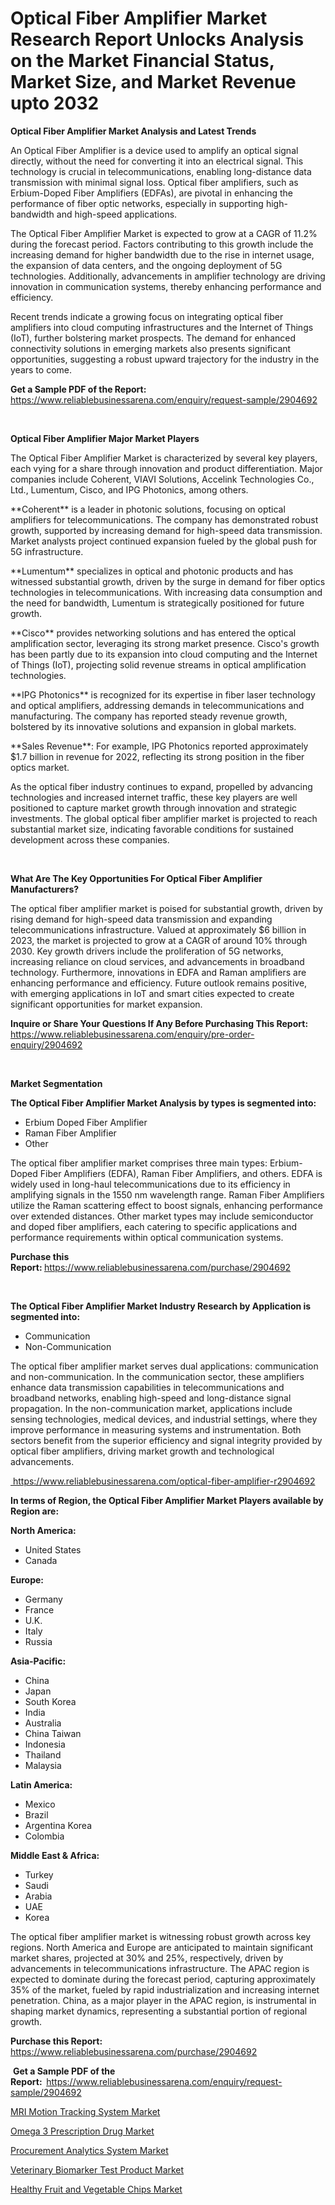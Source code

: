 <p><h1>Optical Fiber Amplifier Market Research Report Unlocks Analysis on the Market Financial Status, Market Size, and Market Revenue upto 2032</h1></p><p><strong>Optical Fiber Amplifier Market Analysis and Latest Trends</strong></p>
<p><p>An Optical Fiber Amplifier is a device used to amplify an optical signal directly, without the need for converting it into an electrical signal. This technology is crucial in telecommunications, enabling long-distance data transmission with minimal signal loss. Optical fiber amplifiers, such as Erbium-Doped Fiber Amplifiers (EDFAs), are pivotal in enhancing the performance of fiber optic networks, especially in supporting high-bandwidth and high-speed applications.</p><p>The Optical Fiber Amplifier Market is expected to grow at a CAGR of 11.2% during the forecast period. Factors contributing to this growth include the increasing demand for higher bandwidth due to the rise in internet usage, the expansion of data centers, and the ongoing deployment of 5G technologies. Additionally, advancements in amplifier technology are driving innovation in communication systems, thereby enhancing performance and efficiency. </p><p>Recent trends indicate a growing focus on integrating optical fiber amplifiers into cloud computing infrastructures and the Internet of Things (IoT), further bolstering market prospects. The demand for enhanced connectivity solutions in emerging markets also presents significant opportunities, suggesting a robust upward trajectory for the industry in the years to come.</p></p>
<p><strong>Get a Sample PDF of the Report:&nbsp;</strong> <a href="https://www.reliablebusinessarena.com/enquiry/request-sample/2904692?utm_campaign=2137&utm_medium=2&utm_source=Github&utm_content=ia&utm_term=12032025&utm_id=optical-fiber-amplifier">https://www.reliablebusinessarena.com/enquiry/request-sample/2904692</a></p>
<p>&nbsp;</p>
<p><strong>Optical Fiber Amplifier Major Market Players</strong></p>
<p><p>The Optical Fiber Amplifier Market is characterized by several key players, each vying for a share through innovation and product differentiation. Major companies include Coherent, VIAVI Solutions, Accelink Technologies Co., Ltd., Lumentum, Cisco, and IPG Photonics, among others.</p><p>**Coherent** is a leader in photonic solutions, focusing on optical amplifiers for telecommunications. The company has demonstrated robust growth, supported by increasing demand for high-speed data transmission. Market analysts project continued expansion fueled by the global push for 5G infrastructure.</p><p>**Lumentum** specializes in optical and photonic products and has witnessed substantial growth, driven by the surge in demand for fiber optics technologies in telecommunications. With increasing data consumption and the need for bandwidth, Lumentum is strategically positioned for future growth.</p><p>**Cisco** provides networking solutions and has entered the optical amplification sector, leveraging its strong market presence. Cisco's growth has been partly due to its expansion into cloud computing and the Internet of Things (IoT), projecting solid revenue streams in optical amplification technologies.</p><p>**IPG Photonics** is recognized for its expertise in fiber laser technology and optical amplifiers, addressing demands in telecommunications and manufacturing. The company has reported steady revenue growth, bolstered by its innovative solutions and expansion in global markets.</p><p>**Sales Revenue**: For example, IPG Photonics reported approximately $1.7 billion in revenue for 2022, reflecting its strong position in the fiber optics market.</p><p>As the optical fiber industry continues to expand, propelled by advancing technologies and increased internet traffic, these key players are well positioned to capture market growth through innovation and strategic investments. The global optical fiber amplifier market is projected to reach substantial market size, indicating favorable conditions for sustained development across these companies.</p></p>
<p>&nbsp;</p>
<p><strong>What Are The Key Opportunities For Optical Fiber Amplifier Manufacturers?</strong></p>
<p><p>The optical fiber amplifier market is poised for substantial growth, driven by rising demand for high-speed data transmission and expanding telecommunications infrastructure. Valued at approximately $6 billion in 2023, the market is projected to grow at a CAGR of around 10% through 2030. Key growth drivers include the proliferation of 5G networks, increasing reliance on cloud services, and advancements in broadband technology. Furthermore, innovations in EDFA and Raman amplifiers are enhancing performance and efficiency. Future outlook remains positive, with emerging applications in IoT and smart cities expected to create significant opportunities for market expansion.</p></p>
<p><strong>Inquire or Share Your Questions If Any Before Purchasing This Report:</strong> <a href="https://www.reliablebusinessarena.com/enquiry/pre-order-enquiry/2904692?utm_campaign=2137&utm_medium=2&utm_source=Github&utm_content=ia&utm_term=12032025&utm_id=optical-fiber-amplifier">https://www.reliablebusinessarena.com/enquiry/pre-order-enquiry/2904692</a></p>
<p>&nbsp;</p>
<p><strong>Market Segmentation</strong></p>
<p><strong>The Optical Fiber Amplifier Market Analysis by types is segmented into:</strong></p>
<p><ul><li>Erbium Doped Fiber Amplifier</li><li>Raman Fiber Amplifier</li><li>Other</li></ul></p>
<p><p>The optical fiber amplifier market comprises three main types: Erbium-Doped Fiber Amplifiers (EDFA), Raman Fiber Amplifiers, and others. EDFA is widely used in long-haul telecommunications due to its efficiency in amplifying signals in the 1550 nm wavelength range. Raman Fiber Amplifiers utilize the Raman scattering effect to boost signals, enhancing performance over extended distances. Other market types may include semiconductor and doped fiber amplifiers, each catering to specific applications and performance requirements within optical communication systems.</p></p>
<p><strong>Purchase this Report:&nbsp;</strong><a href="https://www.reliablebusinessarena.com/purchase/2904692?utm_campaign=2137&utm_medium=2&utm_source=Github&utm_content=ia&utm_term=12032025&utm_id=optical-fiber-amplifier">https://www.reliablebusinessarena.com/purchase/2904692</a></p>
<p>&nbsp;</p>
<p><strong>The Optical Fiber Amplifier Market Industry Research by Application is segmented into:</strong></p>
<p><ul><li>Communication</li><li>Non-Communication</li></ul></p>
<p><p>The optical fiber amplifier market serves dual applications: communication and non-communication. In the communication sector, these amplifiers enhance data transmission capabilities in telecommunications and broadband networks, enabling high-speed and long-distance signal propagation. In the non-communication market, applications include sensing technologies, medical devices, and industrial settings, where they improve performance in measuring systems and instrumentation. Both sectors benefit from the superior efficiency and signal integrity provided by optical fiber amplifiers, driving market growth and technological advancements.</p></p>
<p><a href="https://www.reliablebusinessarena.com/optical-fiber-amplifier-r2904692?utm_campaign=2137&utm_medium=2&utm_source=Github&utm_content=ia&utm_term=12032025&utm_id=optical-fiber-amplifier">&nbsp;https://www.reliablebusinessarena.com/optical-fiber-amplifier-r2904692</a></p>
<p><strong>In terms of Region, the Optical Fiber Amplifier Market Players available by Region are:</strong></p>
<p>
    <p> <strong> North America: </strong>
        <ul>
            <li>United States</li>
            <li>Canada</li>
        </ul>
        </p> 
    <p> <strong> Europe: </strong>
        <ul>
            <li>Germany</li>
            <li>France</li>
            <li>U.K.</li>
            <li>Italy</li>
            <li>Russia</li>
        </ul>
        </p> 
    <p> <strong> Asia-Pacific: </strong>
        <ul>
            <li>China</li>
            <li>Japan</li>
            <li>South Korea</li>
            <li>India</li>
            <li>Australia</li>
            <li>China Taiwan</li>
            <li>Indonesia</li>
            <li>Thailand</li>
            <li>Malaysia</li>
        </ul>
        </p> 
    <p> <strong> Latin America: </strong>
        <ul>
            <li>Mexico</li>
            <li>Brazil</li>
            <li>Argentina Korea</li>
            <li>Colombia</li>
        </ul>
        </p> 
    <p> <strong> Middle East & Africa: </strong>
        <ul>
            <li>Turkey</li>
            <li>Saudi</li>
            <li>Arabia</li>
            <li>UAE</li>
            <li>Korea</li>
        </ul>
    </p>
    </p>
<p><p>The optical fiber amplifier market is witnessing robust growth across key regions. North America and Europe are anticipated to maintain significant market shares, projected at 30% and 25%, respectively, driven by advancements in telecommunications infrastructure. The APAC region is expected to dominate during the forecast period, capturing approximately 35% of the market, fueled by rapid industrialization and increasing internet penetration. China, as a major player in the APAC region, is instrumental in shaping market dynamics, representing a substantial portion of regional growth.</p></p>
<p><strong>Purchase this Report: </strong><a href="https://www.reliablebusinessarena.com/purchase/2904692?utm_campaign=2137&utm_medium=2&utm_source=Github&utm_content=ia&utm_term=12032025&utm_id=optical-fiber-amplifier">https://www.reliablebusinessarena.com/purchase/2904692</a></p>
<p>&nbsp;<strong>Get a Sample PDF of the Report:&nbsp;&nbsp;</strong><a href="https://www.reliablebusinessarena.com/enquiry/request-sample/2904692?utm_campaign=2137&utm_medium=2&utm_source=Github&utm_content=ia&utm_term=12032025&utm_id=optical-fiber-amplifier">https://www.reliablebusinessarena.com/enquiry/request-sample/2904692</a></p>
<p><strong></strong></p>
<p><p><a href="https://github.com/kaidaloeckf7/Market-Research-Report-List-1/blob/main/mri-motion-tracking-system-market.md?utm_campaign=2137&utm_medium=2&utm_source=Github&utm_content=ia&utm_term=12032025&utm_id=optical-fiber-amplifier">MRI Motion Tracking System Market</a></p><p><a href="https://github.com/theyasnare5w/Market-Research-Report-List-1/blob/main/omega-3-prescription-drug-market.md?utm_campaign=2137&utm_medium=2&utm_source=Github&utm_content=ia&utm_term=12032025&utm_id=optical-fiber-amplifier">Omega 3 Prescription Drug Market</a></p><p><a href="https://github.com/arifasabeygb/Market-Research-Report-List-1/blob/main/procurement-analytics-system-market.md?utm_campaign=2137&utm_medium=2&utm_source=Github&utm_content=ia&utm_term=12032025&utm_id=optical-fiber-amplifier">Procurement Analytics System Market</a></p><p><a href="https://github.com/nacarnzina/Market-Research-Report-List-1/blob/main/veterinary-biomarker-test-product-market.md?utm_campaign=2137&utm_medium=2&utm_source=Github&utm_content=ia&utm_term=12032025&utm_id=optical-fiber-amplifier">Veterinary Biomarker Test Product Market</a></p><p><a href="https://github.com/ocambdidarhz/Market-Research-Report-List-1/blob/main/healthy-fruit-and-vegetable-chips-market.md?utm_campaign=2137&utm_medium=2&utm_source=Github&utm_content=ia&utm_term=12032025&utm_id=optical-fiber-amplifier">Healthy Fruit and Vegetable Chips Market</a></p></p>